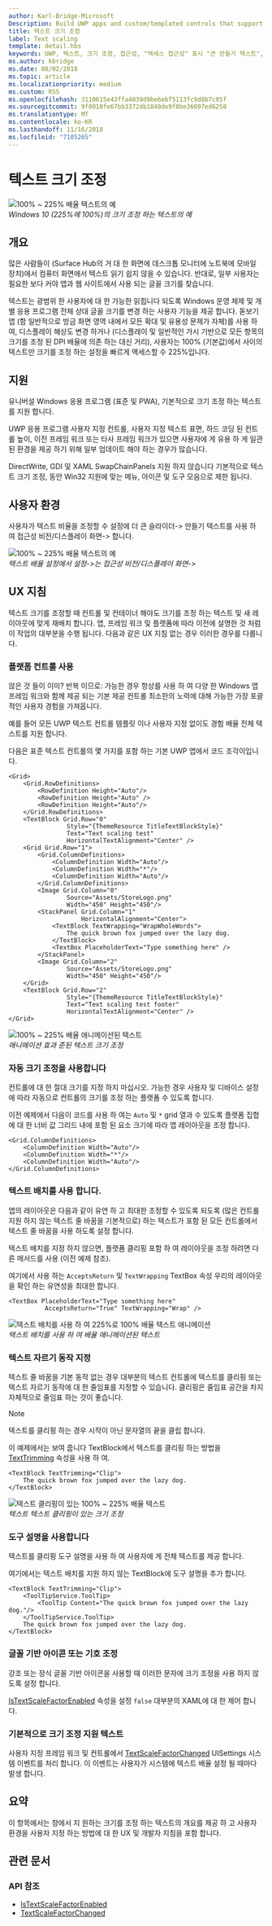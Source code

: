 ```yaml
---
author: Karl-Bridge-Microsoft
Description: Build UWP apps and custom/templated controls that support platform text scaling.
title: 텍스트 크기 조정
label: Text scaling
template: detail.hbs
keywords: UWP, 텍스트, 크기 조정, 접근성, "액세스 접근성" 표시 "큰 만들기 텍스트", 사용자 조작, 입력
ms.author: kbridge
ms.date: 08/02/2018
ms.topic: article
ms.localizationpriority: medium
ms.custom: RS5
ms.openlocfilehash: 3110615e43ffa4839d9be6ebf5113fc9d8b7c05f
ms.sourcegitcommit: 9f8010fe67bb3372db1840de9f0be36097ed6258
ms.translationtype: MT
ms.contentlocale: ko-KR
ms.lasthandoff: 11/16/2018
ms.locfileid: "7105265"
---
```

# <a name="text-scaling"></a>텍스트 크기 조정

![100% ~ 225% 배율 텍스트의 예](images/coretext/text-scaling-news-hero-small.png)  
*Windows 10 (225%에 100%)의 크기 조정 하는 텍스트의 예*

## <a name="overview"></a>개요

많은 사람들이 (Surface Hub의 거 대 한 화면에 데스크톱 모니터에 노트북에 모바일 장치)에서 컴퓨터 화면에서 텍스트 읽기 쉽지 않을 수 있습니다. 반대로, 일부 사용자는 필요한 보다 커야 앱과 웹 사이트에서 사용 되는 글꼴 크기를 찾습니다.

텍스트는 광범위 한 사용자에 대 한 가능한 읽힙니다 되도록 Windows 운영 체제 및 개별 응용 프로그램 전체 상대 글꼴 크기를 변경 하는 사용자 기능을 제공 합니다. 돋보기 앱 (함 일반적으로 방금 화면 영역 내에서 모든 확대 및 유용성 문제가 자체)를 사용 하 여, 디스플레이 해상도 변경 하거나 (디스플레이 및 일반적인 가시 기반으로 모든 항목의 크기를 조정 된 DPI 배율에 의존 하는 대신 거리), 사용자는 100% (기본값)에서 사이의 텍스트만 크기를 조정 하는 설정을 빠르게 액세스할 수 225%입니다.

## <a name="support"></a>지원

유니버설 Windows 응용 프로그램 (표준 및 PWA), 기본적으로 크기 조정 하는 텍스트를 지원 합니다.

UWP 응용 프로그램 사용자 지정 컨트롤, 사용자 지정 텍스트 표면, 하드 코딩 된 컨트롤 높이, 이전 프레임 워크 또는 타사 프레임 워크가 있으면 사용자에 게 유용 하 게 일관 된 환경을 제공 하기 위해 일부 업데이트 해야 하는 경우가 많습니다.  

DirectWrite, GDI 및 XAML SwapChainPanels 지원 하지 않습니다 기본적으로 텍스트 크기 조정, 동안 Win32 지원에 맞는 메뉴, 아이콘 및 도구 모음으로 제한 됩니다.  

<!-- If you want to support text scaling in your application with these frameworks, you’ll need to support the text scaling change event outlined below and provide alternative sizes for your UI and content.   -->

## <a name="user-experience"></a>사용자 환경

사용자가 텍스트 비율을 조정할 수 설정에 더 큰 슬라이더-> 만들기 텍스트를 사용 하 여 접근성 비전/디스플레이 화면-> 합니다.

![100% ~ 225% 배율 텍스트의 예](images/coretext/text-scaling-settings-100-small.png)  
*텍스트 배율 설정에서 설정->는 접근성 비전/디스플레이 화면->*

## <a name="ux-guidance"></a>UX 지침

텍스트 크기를 조정할 때 컨트롤 및 컨테이너 해야도 크기를 조정 하는 텍스트 및 새 레이아웃에 맞게 재배치 합니다. 앱, 프레임 워크 및 플랫폼에 따라 이전에 설명한 것 처럼이 작업의 대부분을 수행 됩니다. 다음과 같은 UX 지침 없는 경우 이러한 경우를 다룹니다.

### <a name="use-the-platform-controls"></a>플랫폼 컨트롤 사용

않은 것 들이 이미? 반복 이므로: 가능한 경우 항상를 사용 하 여 다양 한 Windows 앱 프레임 워크와 함께 제공 되는 기본 제공 컨트롤 최소한의 노력에 대해 가능한 가장 포괄적인 사용자 경험을 가져옵니다.

예를 들어 모든 UWP 텍스트 컨트롤 템플릿 이나 사용자 지정 없이도 경험 배율 전체 텍스트를 지원 합니다.

다음은 표준 텍스트 컨트롤의 몇 가지를 포함 하는 기본 UWP 앱에서 코드 조각이입니다.

``` xaml
<Grid>
    <Grid.RowDefinitions>
        <RowDefinition Height="Auto"/>
        <RowDefinition Height="Auto" />
        <RowDefinition Height="Auto"/>
    </Grid.RowDefinitions>
    <TextBlock Grid.Row="0" 
                Style="{ThemeResource TitleTextBlockStyle}"
                Text="Text scaling test" 
                HorizontalTextAlignment="Center" />
    <Grid Grid.Row="1">
        <Grid.ColumnDefinitions>
            <ColumnDefinition Width="Auto"/>
            <ColumnDefinition Width="*"/>
            <ColumnDefinition Width="Auto"/>
        </Grid.ColumnDefinitions>
        <Image Grid.Column="0" 
                Source="Assets/StoreLogo.png" 
                Width="450" Height="450"/>
        <StackPanel Grid.Column="1" 
                    HorizontalAlignment="Center">
            <TextBlock TextWrapping="WrapWholeWords">
                The quick brown fox jumped over the lazy dog.
            </TextBlock>
            <TextBox PlaceholderText="Type something here" />
        </StackPanel>
        <Image Grid.Column="2" 
                Source="Assets/StoreLogo.png" 
                Width="450" Height="450"/>
    </Grid>
    <TextBlock Grid.Row="2" 
                Style="{ThemeResource TitleTextBlockStyle}"
                Text="Text scaling test footer" 
                HorizontalTextAlignment="Center" />
</Grid>
```

![100% ~ 225% 배율 애니메이션된 텍스트](images/coretext/text-scaling.gif)  
*애니메이션 효과 준된 텍스트 크기 조정*

### <a name="use-auto-sizing"></a>자동 크기 조정을 사용합니다

컨트롤에 대 한 절대 크기를 지정 하지 마십시오. 가능한 경우 사용자 및 디바이스 설정에 따라 자동으로 컨트롤의 크기를 조정 하는 플랫폼 수 있도록 합니다.  

이전 예제에서 다음이 코드를 사용 하 여는 `Auto` 및 `*` grid 열과 수 있도록 플랫폼 집합에 대 한 너비 값 그리드 내에 포함 된 요소 크기에 따라 앱 레이아웃을 조정 합니다.

``` xaml
<Grid.ColumnDefinitions>
    <ColumnDefinition Width="Auto"/>
    <ColumnDefinition Width="*"/>
    <ColumnDefinition Width="Auto"/>
</Grid.ColumnDefinitions>
```

### <a name="use-text-wrapping"></a>텍스트 배치를 사용 합니다.

앱의 레이아웃은 다음과 같이 유연 하 고 최대한 조정할 수 있도록 되도록 (많은 컨트롤 지원 하지 않는 텍스트 줄 바꿈을 기본적으로) 하는 텍스트가 포함 된 모든 컨트롤에서 텍스트 줄 바꿈을 사용 하도록 설정 합니다.

텍스트 배치를 지정 하지 않으면, 플랫폼 클리핑 포함 하 여 레이아웃을 조정 하려면 다른 메서드를 사용 (이전 예제 참조).

여기에서 사용 하는 `AcceptsReturn` 및 `TextWrapping` TextBox 속성 우리의 레이아웃을 확인 하는 유연성을 최대한 합니다.

``` xaml
<TextBox PlaceholderText="Type something here" 
          AcceptsReturn="True" TextWrapping="Wrap" />
```

![텍스트 배치를 사용 하 여 225%로 100% 배율 텍스트 애니메이션](images/coretext/text-scaling-textwrap.gif)  
*텍스트 배치를 사용 하 여 배율 애니메이션된 텍스트*

### <a name="specify-text-trimming-behavior"></a>텍스트 자르기 동작 지정

텍스트 줄 바꿈을 기본 동작 없는 경우 대부분의 텍스트 컨트롤에 텍스트를 클리핑 또는 텍스트 자르기 동작에 대 한 줄임표를 지정할 수 있습니다. 클리핑은 줄임표 공간을 차지 자체적으로 줄임표 하는 것이 좋습니다.

> [!NOTE]
> 텍스트를 클리핑 하는 경우 시작이 아닌 문자열의 끝을 클립 합니다.

이 예제에서는 보여 줍니다 TextBlock에서 텍스트를 클리핑 하는 방법을 [TextTrimming](https://docs.microsoft.com/uwp/api/windows.ui.xaml.controls.textblock.texttrimming) 속성을 사용 하 여.

``` xaml
<TextBlock TextTrimming="Clip">
    The quick brown fox jumped over the lazy dog.
</TextBlock>
```

![텍스트 클리핑이 있는 100% ~ 225% 배율 텍스트](images/coretext/text-scaling-clipping-small.png)  
*텍스트 텍스트 클리핑이 있는 크기 조정*

### <a name="use-a-tooltip"></a>도구 설명을 사용합니다

텍스트를 클리핑 도구 설명을 사용 하 여 사용자에 게 전체 텍스트를 제공 합니다.

여기에서는 텍스트 배치를 지원 하지 않는 TextBlock에 도구 설명을 추가 합니다.

``` xaml
<TextBlock TextTrimming="Clip">
    <ToolTipService.ToolTip>
        <ToolTip Content="The quick brown fox jumped over the lazy dog."/>
    </ToolTipService.ToolTip>
    The quick brown fox jumped over the lazy dog.
</TextBlock>
```

### <a name="dont-scale-font-based-icons-or-symbols"></a>글꼴 기반 아이콘 또는 기호 조정

강조 또는 장식 글꼴 기반 아이콘을 사용할 때 이러한 문자에 크기 조정을 사용 하지 않도록 설정 합니다.

[IsTextScaleFactorEnabled](https://docs.microsoft.com/uwp/api/windows.ui.xaml.controls.control.istextscalefactorenabled) 속성을 설정 `false` 대부분의 XAML에 대 한 제어 합니다.

### <a name="support-text-scaling-natively"></a>기본적으로 크기 조정 지원 텍스트

사용자 지정 프레임 워크 및 컨트롤에서 [TextScaleFactorChanged](https://docs.microsoft.com/uwp/api/windows.ui.viewmanagement.uisettings.textscalefactorchanged) UISettings 시스템 이벤트를 처리 합니다. 이 이벤트는 사용자가 시스템에 텍스트 배율 설정 될 때마다 발생 합니다.

## <a name="summary"></a>요약

이 항목에서는 창에서 지 원하는 크기를 조정 하는 텍스트의 개요를 제공 하 고 사용자 환경을 사용자 지정 하는 방법에 대 한 UX 및 개발자 지침을 포함 합니다.

## <a name="related-articles"></a>관련 문서

### <a name="api-reference"></a>API 참조

- [IsTextScaleFactorEnabled](https://docs.microsoft.com/uwp/api/windows.ui.xaml.controls.control.istextscalefactorenabled)
- [TextScaleFactorChanged](https://docs.microsoft.com/uwp/api/windows.ui.viewmanagement.uisettings.textscalefactorchanged)
